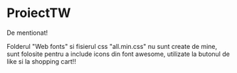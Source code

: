 # ProiectTW

De mentionat!

Folderul "Web fonts" si fisierul css "all.min.css" nu sunt create de mine, sunt folosite pentru a include icons din font awesome, utilizate la butonul de like si la shopping cart!!
